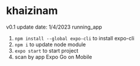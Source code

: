 # khaizinam
v0.1 
update date: 1/4/2023
running_app
1. `npm install --global expo-cli` to install expo-cli
2. `npm i` to update node module
3. `expo start` to start project
4. scan by app Expo Go on Mobile

